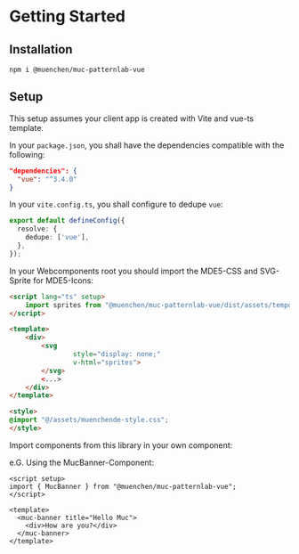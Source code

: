 # Getting Started

## Installation

```shell
npm i @muenchen/muc-patternlab-vue
```

## Setup

This setup assumes your client app is created with Vite and vue-ts template.

In your `package.json`, you shall have the dependencies compatible with the following:

```json
"dependencies": {
  "vue": "^3.4.0"
}
```

In your `vite.config.ts`, you shall configure to dedupe `vue`:

```ts
export default defineConfig({
  resolve: {
    dedupe: ['vue'],
  },
});
```

In your Webcomponents root you should import the MDE5-CSS and SVG-Sprite for MDE5-Icons:

```html
<script lang="ts" setup>
    import sprites from "@muenchen/muc-patternlab-vue/dist/assets/temporary/muc-icons.svg?raw";
</script>

<template>
    <div>
        <svg
                style="display: none;"
                v-html="sprites">
        </svg>
        <...>
    </div>
</template>

<style>
@import "@/assets/muenchende-style.css";
</style>
```

Import components from this library in your own component:

e.G. Using the MucBanner-Component:

```vue
<script setup>
import { MucBanner } from "@muenchen/muc-patternlab-vue";
</script>

<template>
  <muc-banner title="Hello Muc">
    <div>How are you?</div>
  </muc-banner>
</template>
```